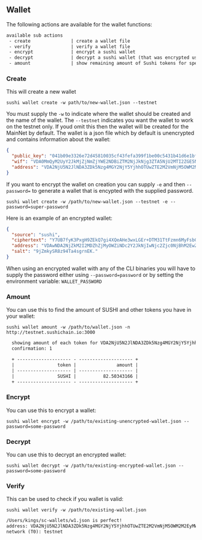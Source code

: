 ## Wallet

The following actions are available for the wallet functions:

```reStructuredText
available sub actions
 - create               | create a wallet file
 - verify               | verify a wallet file
 - encrypt              | encrypt a sushi wallet
 - decrypt              | decrypt a sushi wallet (that was encrypted using sushi)
 - amount               | show remaining amount of Sushi tokens for specified address
```

### Create

This will create a new wallet

`sushi wallet create -w path/to/new-wallet.json --testnet`

You must supply the `-w` to indicate where the wallet should be created and the name of the wallet. The `--testnet` indicates you want the wallet to work on the testnet only. If youd omit this then the wallet will be created for the MainNet by default. The wallet is a json file which by default is unencrypted and contains information about the wallet:

```json
{
  "public_key": "041b09e3326e72d45810035cf43fefa399f1be00c5431b41d6e1bfb531c187d9d07114036dc1b0120e9289f8703ea253eb04debf639c87709b3bc9eee541a0c70f",
  "wif": "VDA0MmQyM2UyY2JkMjZjNmZjYWE2NDBiZTM2NjJkNjg3ZTA5NjU2MTI2ZGE5NWYwY2I0YWIyYzM3NDg5MzIwNDA2YzgyN2Zi",
  "address": "VDA2NjU5N2JlNDA3ZDk5Nzg4MGY2NjY5YjhhOTUwZTE2M2VmNjM5OWM2M2EyMWQz"
}
```

If you want to encrypt the wallet on creation you can supply `-e` and then `--password=` to generate a wallet that is encypted with the supplied password.

`sushi wallet create -w /path/to/new-wallet.json --testnet -e --password=super-password`

Here is an example of an encrypted wallet:

```json
{
  "source": "sushi",
  "ciphertext": "Y7UB7fyK3PxgH9ZEkQ7gi4XQeAHe3wxLGEr+DTM31TtFzmn6MyFsbGgRmsYBbKt/dnLgFV1B7FLQZc0KtLzNM9fLODXEMP9Xu00KZ1YvtDXVmDznRgSWh0lA/o2JPdbzU6JcOa03/GOC4Vjl7nlTfIBpxTNuMXoV/VANmkvu8ORR2QAcNAEQsYaBDvxFuvjlAFHUZLhQ6QpsACcXvbHaqwPKGsAYLVk2hV2oN99dFUNImX4Z5GHfphhhpDcKyLypJBIWxsPqSCj5TIeUk2565J8e6shUk09Uw0dwIJhqxsfaP+Na11vlh/dUt6P+I0jhrEqcNofXW+Ga4+UFTx5gnu5F8J0xzi7JD+lpSpUiestrZZWLHZe7QRjJWfcEdo76FFCu8Bb0ndQHXjJOeOaGqNt26UOZ86NI8Qi50gT6+tacLJAcvn9XdESTWhI2EKZt",
  "address": "VDAwNDA2NjZkM2I2MDZhZjMyOWZiNDc2Y2JkNjIwNjc2Zjc0NjBhM2EwZWNjZWRk",
  "salt": "9jZmkySR8z94Ta4sgrnEK."
}
```

When using an encrypted wallet with any of the CLI binaries you will have to supply the password either using `--password=password` or by setting the environment variable: `WALLET_PASSWORD`

### Amount

You can use this to find the amount of SUSHI and other tokens you have in your wallet:

`sushi wallet amount -w /path/to/wallet.json -n http://testnet.sushichain.io:3000`

```reStructuredText
  showing amount of each token for VDA2NjU5N2JlNDA3ZDk5Nzg4MGY2NjY5YjhhOTUwZTE2M2VmNjM5OWM2M2EyMWQz.
  confirmation: 1

  + -------------------- - -------------------- +
  |                token |               amount |
  | -------------------- | -------------------- |
  |                SUSHI |          82.50343166 |
  + -------------------- - -------------------- +
```



### Encrypt

You can use this to encrypt a wallet:

`sushi wallet encrypt -w /path/to/existing-unencrypted-wallet.json --password=some-password`

### Decrypt

You can use this to decrypt an encrypted wallet:

`sushi wallet decrypt -w /path/to/existing-encrypted-wallet.json --password=some-password`

### Verify

This can be used to check if you wallet is valid:

`sushi wallet verify -w /path/to/existing-wallet.json`

```reStructuredText
/Users/kings/sc-wallets/w1.json is perfect!
address: VDA2NjU5N2JlNDA3ZDk5Nzg4MGY2NjY5YjhhOTUwZTE2M2VmNjM5OWM2M2EyMWQz
network (T0): testnet
```







